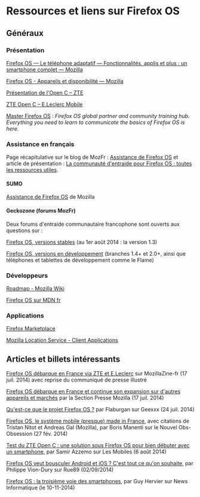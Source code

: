 # Ressources et liens sur Firefox OS 

## Généraux

### Présentation

[Firefox OS — Le téléphone adaptatif — Fonctionnalités, applis et plus : un smartphone complet — Mozilla](https://www.mozilla.org/fr/firefox/os/)

[Firefox OS - Appareils et disponibilité — Mozilla](https://www.mozilla.org/fr/firefox/os/devices/)

[Présentation de l'Open C – ZTE](http://www.ztefrance.com/firefox-open-c.php)

[ZTE Open C – E.Leclerc Mobile](http://www.leclercmobile.fr/telephones-mobiles/notre-gamme/mobiles/Zte_Open-C.aspx)

[Master Firefox OS](http://masterfirefoxos.mozilla.org/) : _Firefox OS global partner and community training hub. Everything you need to learn to communicate the basics of Firefox OS is here._


### Assistance en français
Page récapitulative sur le blog de MozFr : [Assistance de Firefox OS](http://blog.mozfr.org/pages/Assistance-de-Firefox-OS) et article de présentation : [La communauté d'entraide pour Firefox OS : toutes les ressources utiles](http://blog.mozfr.org/post/2014/12/La-communaute-d-entraide-Firefox-OS-toutes-ressources-utiles).
#### SUMO
[Assistance de Firefox OS](https://support.mozilla.org/fr/products/firefox-os) de Mozilla

#### Geckozone (forums MozFr)
Deux forums d'entraide communautaire francophone sont ouverts aux questions sur :

[Firefox OS, versions stables](http://forums.mozfr.org/viewforum.php?f=35) (au 1er août 2014 : la version 1.3)

[Firefox OS, versions en développement](http://forums.mozfr.org/viewforum.php?f=33) (branches 1.4+ et 2.0+, ainsi que téléphones et tablettes de développement comme le Flame)


### Développeurs

[Roadmap - Mozilla Wiki](https://wiki.mozilla.org/B2G/Roadmap)

[Firefox OS sur MDN fr](https://developer.mozilla.org/fr/Firefox_OS)

### Applications

[Firefox Marketplace](https://marketplace.firefox.com/)

[Mozilla Location Service - Client Applications](https://location.services.mozilla.com/apps)


## Articles et billets intéressants

[Firefox OS débarque en France via ZTE et E.Leclerc](http://mozillazine-fr.org/firefox-os-debarque-en-france-via-zte-et-e-leclerc/) sur MozillaZine-fr (17 juil. 2014) avec reprise du communiqué de presse illustré

[Firefox OS débarque en France et continue son expansion sur d'autres appareils et marchés](https://blog.mozilla.org/press-fr/2014/07/17/firefox-os-debarque-en-france-et-continue-son-expansion-sur-dautres-appareils-et-marches/) par la Section Presse Mozilla (17 juil. 2014)

[Qu'est-ce que le projet Firefox OS ?](http://geexxx.fr/2014/07/24/quest-ce-que-le-projet-firefox-os/) par Flaburgan sur Geexxx (24 juil. 2014)

[Firefox OS, le système mobile (presque) made in France](http://obsession.nouvelobs.com/high-tech/20140226.OBS7786/firefox-os-le-systeme-mobile-presque-made-in-france.html), avec citations de Tristan Nitot et Andreas Gal (Mozilla), par Boris Manenti sur le Nouvel Obs-Obsession (27 fév. 2014)

[Test du ZTE Open C : une solution sous Firefox OS pour bien débuter avec un smartphone](http://www.lesmobiles.com/actualite/14941-test-du-zte-open-c-une-solution-sous-firefox-os-pour-bien-debuter-avec-un-smartphone.html), par Samir Azzemo sur Les Mobiles (6 août 2014)

[Firefox OS veut bousculer Android et iOS ? C'est tout ce qu'on souhaite](http://m.rue89.com/#/news/254578), par Philippe Vion-Dury sur Rue89 (02/09/2014)

[Firefox OS : la troisième voie des smartphones](http://www.informatiquenews.fr/firefox-os-troisieme-voie-smartphones-24890), par
Guy Hervier sur News Informatique
(le 10-11-2014)